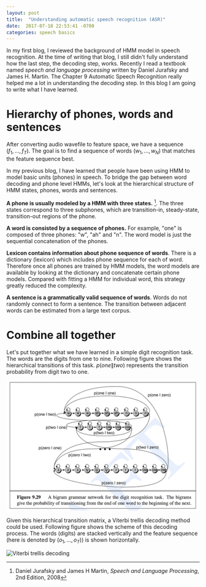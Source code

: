 ```yaml
---
layout: post
title:  "Understanding automatic speech recognition (ASR)"
date:  2017-07-18 22:53:41 -0700
categories: speech basics
---
```


In my first blog, I reviewed the background of HMM model in speech
recognition. At the time of writing that blog, I still didn't fully
understand how the last step, the decoding step, works. Recently I
read a textbook named *speech and language processing* written by
Daniel Jurafsky and James H. Martin. The Chapter 9 Automatic Speech
Recognition really helped me a lot in understanding the decoding
step. In this blog I am going to write what I have learned.

# Hierarchy of phones, words and sentences

After converting audio wavefile to feature space, we have a sequence
$(f_1, \ldots, f_T)$. The goal is to find a sequence of words $(w_1,
\ldots, w_N)$ that matches the feature sequence best. 

In my previous blog, I have learned that people have been using HMM to
model basic units (phones) in speech. To bridge the gap between word
decoding and phone level HMMs, let's look at the hierarchical
structure of HMM states, phones, words and sentences.

**A phone is usually modeled by a HMM with three states.**
[^ref1]. The three states correspond to three subphones, which are
transition-in, steady-state, transition-out regions of the phone. 

**A word is consisted by a sequence of phones.** For example, "one" is
composed of three phones: "w", "ah" and "n". The word model is just
the sequential concatenation of the phones. 

**Lexicon contains information about phone sequence of words**.  There
is a dictionary (lexicon) which includes phone sequence for each of
word. Therefore once all phones are trained by HMM models, the word
models are available by looking at the dictionary and concatenate
certain phone models. Compared with fitting a HMM for individual word,
this strategy greatly reduced the complexity.

**A sentence is a grammatically valid sequence of words**. Words do
not randomly connect to form a sentence. The transition between
adjacent words can be estimated from a large text corpus. 


# Combine all together

Let's put together what we have learned in a simple digit recognition
task. The words are the digits from one to nine. Following figure
shows the hierarchical transitions of this task. $p(one \| two)$
represents the transition probability from digit two to one.

![hierarchical graph][hierarchical_graph]


Given this hierarchical transition matrix, a Viterbi trellis decoding
method could be used. Following figure shows the scheme of this
decoding process. The words (digits) are stacked vertically and the
feature sequence (here is denoted by $(o_1, \ldots, o_T)$) is shown
horizontally. 

![Viterbi trellis decoding][viterbi_trellis]


[^ref1]: Daniel Jurafsky and James H Martin, *Speech and Language
    Processing*, 2nd Edition, 2008

[hierarchical_graph]: figures/2017-07-18-phone-word-sentence-hierarchy.png

[viterbi_trellis]: figures/2017-07-18-viterbi-trellis.png
